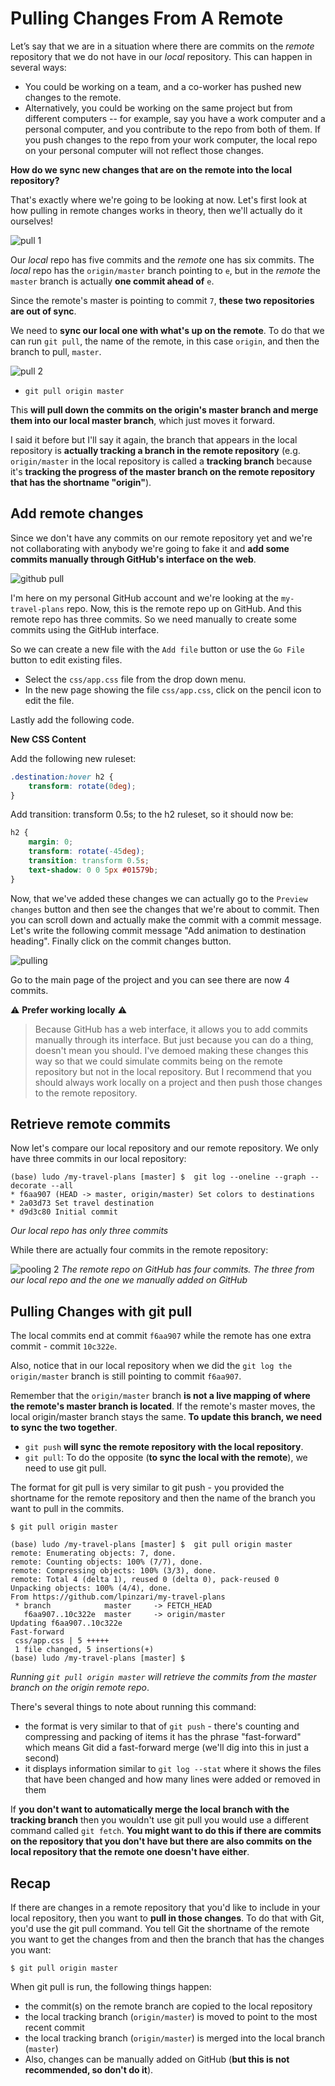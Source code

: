 # Pulling Changes From A Remote

Let’s say that we are in a situation where there are commits on the *remote* repository that we do not have in our *local* repository. This can happen in several ways:

- You could be working on a team, and a co-worker has pushed new changes to the remote.
- Alternatively, you could be working on the same project but from different computers -- for example, say you have a work computer and a personal computer, and you contribute to the repo from both of them. If you push changes to the repo from your work computer, the local repo on your personal computer will not reflect those changes.

**How do we sync new changes that are on the remote into the local repository?**

That's exactly where we're going to be looking at now. Let's first look at how pulling in remote changes works in theory, then we'll actually do it ourselves!

![pull 1](./images/20_remote.png)

Our *local* repo has five commits and the *remote* one has six commits. The *local* repo has the `origin/master` branch pointing to `e`, but in the *remote* the `master` branch is actually **one commit ahead of** `e`.

Since the remote's master is pointing to commit `7`, **these two repositories are out of sync**.

We need to **sync our local one with what's up on the remote**. To do that we can run `git pull`, the name of the remote, in this case `origin`, and then the branch to pull, `master`.

![pull 2](./images/21_remote.png)

- `git pull origin master`

This **will pull down the commits on the origin's master branch and merge them into our local master branch**, which just moves it forward.

I said it before but I'll say it again, the branch that appears in the local repository is **actually tracking a branch in the remote repository** (e.g. `origin/master` in the local repository is called a **tracking branch** because it's **tracking the progress of the master branch on the remote repository that has the shortname "origin"**).

## Add remote changes

Since we don't have any commits on our remote repository yet and we're not collaborating with anybody we're going to fake it and **add some commits manually through GitHub's interface on the web**.

![github pull](./images/19_remote.png)

I'm here on my personal GitHub account and we're looking at the `my-travel-plans` repo. Now, this is the remote repo up on GitHub. And this remote repo has three commits. So we need manually to create some commits using the GitHub interface.

So we can create a new file with the `Add file` button or use the `Go File` button to edit existing files.

- Select the `css/app.css` file from the drop down menu.
- In the new page showing the file `css/app.css`, click on the pencil icon to edit the file.

Lastly add the following code.

**New CSS Content**

Add the following new ruleset:

```css
.destination:hover h2 {
    transform: rotate(0deg);
}
```

Add transition: transform 0.5s; to the h2 ruleset, so it should now be:

```css
h2 {
    margin: 0;
    transform: rotate(-45deg);
    transition: transform 0.5s;
    text-shadow: 0 0 5px #01579b;
}
```

Now, that we've added these changes we can actually go to the `Preview changes` button and then see the changes that we're about to commit. Then you can scroll down and actually make the commit with a commit message. Let's write the following commit message "Add animation to destination heading". Finally click on the commit changes button.

![pulling](./images/22_remote.png)

Go to the main page of the project and you can see there are now 4 commits.

:warning: **Prefer working locally** :warning:

> Because GitHub has a web interface, it allows you to add commits manually through its interface. But just because you can do a thing, doesn't mean you should. I've demoed making these changes this way so that we could simulate commits being on the remote repository but not in the local repository. But I recommend that you should always work locally on a project and then push those changes to the remote repository.

## Retrieve remote commits

Now let's compare our local repository and our remote repository. We only have three commits in our local repository:

```console
(base) ludo /my-travel-plans [master] $  git log --oneline --graph --decorate --all
* f6aa907 (HEAD -> master, origin/master) Set colors to destinations
* 2a03d73 Set travel destination
* d9d3c80 Initial commit
```
*Our local repo has only three commits*

While there are actually four commits in the remote repository:

![pooling 2](./images/23_remote.png)
*The remote repo on GitHub has four commits. The three from our local repo and the one we manually added on GitHub*


## Pulling Changes with git pull

The local commits end at commit `f6aa907` while the remote has one extra commit - commit `10c322e`.

Also, notice that in our local repository when we did the `git log the origin/master` branch is still pointing to commit `f6aa907`.

Remember that the `origin/master` branch **is not a live mapping of where the remote's master branch is located**. If the remote's master moves, the local origin/master branch stays the same. **To update this branch, we need to sync the two together**.

- `git push` **will sync the remote repository with the local repository**.
- `git pull`: To do the opposite (**to sync the local with the remote**), we need to use git pull.

The format for git pull is very similar to git push - you provided the shortname for the remote repository and then the name of the branch you want to pull in the commits.

`$ git pull origin master`


```console
(base) ludo /my-travel-plans [master] $  git pull origin master
remote: Enumerating objects: 7, done.
remote: Counting objects: 100% (7/7), done.
remote: Compressing objects: 100% (3/3), done.
remote: Total 4 (delta 1), reused 0 (delta 0), pack-reused 0
Unpacking objects: 100% (4/4), done.
From https://github.com/lpinzari/my-travel-plans
 * branch            master     -> FETCH_HEAD
   f6aa907..10c322e  master     -> origin/master
Updating f6aa907..10c322e
Fast-forward
 css/app.css | 5 +++++
 1 file changed, 5 insertions(+)
(base) ludo /my-travel-plans [master] $
```

*Running `git pull origin master` will retrieve the commits from the master branch on the origin remote repo*.

There's several things to note about running this command:

- the format is very similar to that of `git push` - there's counting and compressing and packing of items
it has the phrase "fast-forward" which means Git did a fast-forward merge (we'll dig into this in just a second)
- it displays information similar to `git log --stat` where it shows the files that have been changed and how many lines were added or removed in them

If **you don't want to automatically merge the local branch with the tracking branch** then you wouldn't use git pull you would use a different command called `git fetch`. **You might want to do this if there are commits on the repository that you don't have but there are also commits on the local repository that the remote one doesn't have either**.


## Recap

If there are changes in a remote repository that you'd like to include in your local repository, then you want to **pull in those changes**. To do that with Git, you'd use the git pull command. You tell Git the shortname of the remote you want to get the changes from and then the branch that has the changes you want:

`$ git pull origin master`

When git pull is run, the following things happen:

- the commit(s) on the remote branch are copied to the local repository
- the local tracking branch (`origin/master`) is moved to point to the most recent commit
- the local tracking branch (`origin/master`) is merged into the local branch (`master`)
- Also, changes can be manually added on GitHub (**but this is not recommended, so don't do it**).

